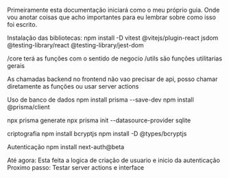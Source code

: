 Primeiramente esta documentação iniciará como o meu próprio guia. Onde vou anotar coisas que acho importantes para eu lembrar sobre como isso foi escrito.

Instalação das bibliotecas:
npm install -D vitest @vitejs/plugin-react jsdom @testing-library/react @testing-library/jest-dom

/core terá as funções com o sentido de negocio
/utils são funções utilitarias gerais

As chamadas backend no frontend não vao precisar de api, posso chamar diretamente as funções ou usar server actions

Uso de banco de dados
npm install prisma --save-dev
npm install @prisma/client

npx prisma generate
npx prisma init --datasource-provider sqlite

criptografia
npm install bcryptjs
npm install -D @types/bcryptjs

Autenticação
npm install next-auth@beta


Até agora:
Esta feita a logica de criação de usuario e inicio da autenticação
Proximo passo:
Testar server actions e interface